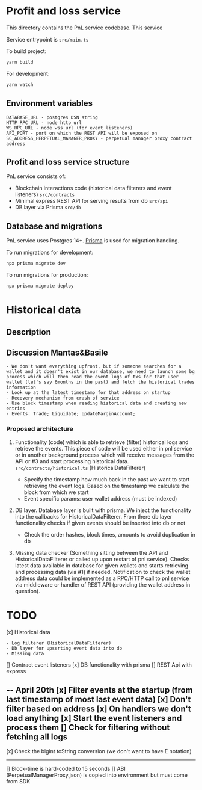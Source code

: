 # Profit and loss service

This directory contains the PnL service codebase. This service

Service entrypoint is `src/main.ts`

To build project:

```bash
yarn build
```

For development:

```bash
yarn watch
```

## Environment variables

```
DATABASE_URL - postgres DSN string
HTTP_RPC_URL - node http url
WS_RPC_URL - node wss url (for event listeners)
API_PORT - port on which the REST API will be exposed on
SC_ADDRESS_PERPETUAL_MANAGER_PROXY - perpetual manager proxy contract address
```

## Profit and loss service structure

PnL service consists of:

-   Blockchain interactions code (historical data filterers and event listeners) `src/contracts`
-   Minimal express REST API for serving results from db `src/api`
-   DB layer via Prisma `src/db`

## Database and migrations

PnL service uses Postgres 14+. [Prisma](https://www.prisma.io) is used for migration handling.

To run migrations for development:

```bash
npx prisma migrate dev
```

To run migrations for production:

```bash
npx prisma migrate deploy
```

# Historical data

## Description

## Discussion Mantas&Basile

    - We don't want everything upfront, but if someone searches for a wallet and it doesn't exist in our database, we need to launch some bg process which will then read the event logs of txs for that user wallet (let's say 6months in the past) and fetch the historical trades information
    - Look up at the latest timestamp for that address on startup
    - Recovery mechanism from crash of service
    - Use block timestamp when reading historical data and creating new entries
    - Events: Trade; Liquidate; UpdateMarginAccount;

### Proposed architecture

1. Functionality (code) which is able to retrieve (filter) historical logs and
   retrieve the events. This piece of code will be used either in pnl service or
   in another background process which will receive messages from the API or #3
   and start processing historical data. `src/contracts/historical.ts`
   (HistoricalDataFilterer)

    - Specify the timestamp how much back in the past we want to start
      retrieving the event logs. Based on the timestamp we calculate the block
      from which we start
    - Event specific params: user wallet address (must be indexed)

2. DB layer. Database layer is built with prisma. We inject the functionality
   into the callbacks for HistoricalDataFilterer. From there db layer
   functionality checks if given events should be inserted into db or not

    - Check the order hashes, block times, amounts to avoid duplication in db

3. Missing data checker (Something sitting between the API and
   HistoricalDataFilterer or called up upon restart of pnl service). Checks
   latest data available in database for given wallets and starts retrieving and
   processing data (via #1) if needed. Notification to check the wallet address
   data could be implemented as a RPC/HTTP call to pnl service via middleware or
   handler of REST API (providing the wallet address in question).

# TODO

[x] Historical data

    - Log filterer (HistoricalDataFilterer)
    - Db layer for upserting event data into db
    - Missing data

[] Contract event listeners
[x] DB functionality with prisma
[] REST Api with express

-- April 20th
[x] Filter events at the startup (from last timestamp of most last event data)
[x] Don't filter based on address
[x] On handlers we don't load anything
[x] Start the event listeners and process them
[] Check for filtering without fetching all logs
--
[x] Check the bigint toString conversion (we don't want to have E notation)

---

[] Block-time is hard-coded to 15 seconds
[] ABI (PerpetualManagerProxy.json) is copied into environment but must come from SDK

